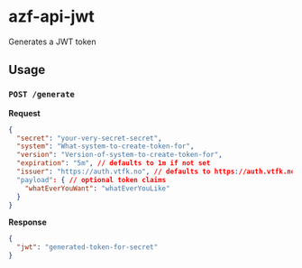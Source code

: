 # azf-api-jwt

Generates a JWT token

## Usage

### `POST /generate`

**Request**
```json
{
  "secret": "your-very-secret-secret",
  "system": "What-system-to-create-token-for",
  "version": "Version-of-system-to-create-token-for",
  "expiration": "5m", // defaults to 1m if not set
  "issuer": "https://auth.vtfk.no", // defaults to https://auth.vtfk.no if not set
  "payload": { // optional token claims
    "whatEverYouWant": "whatEverYouLike"
  }
}
```

**Response**
```json
{
  "jwt": "generated-token-for-secret"
}
```
